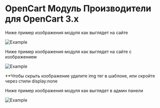 # OpenCart Модуль Производители для OpenCart 3.x

Ниже пример изображения модуля как выглядет на сайте

![Example](https://github.com/azikooo777/opencart-manufacturers-module/blob/master/images/example-1.png)

Ниже пример изображения модуля как выглядет на сайте с изображением

![Example](https://github.com/azikooo777/opencart-manufacturers-module/blob/master/images/example-2.png)

**Чтобы скрыть изображение удалите img тег в шаблоне, или скройте через стили display:none

Ниже пример изображения модуля как выглядет в админ панели

![Example](https://github.com/azikooo777/opencart-manufacturers-module/blob/master/images/example-3.png)
